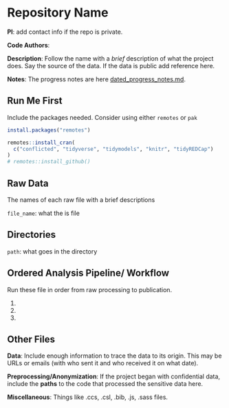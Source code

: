 # Repository Name

**PI**: add contact info if the repo is private.

**Code Authors**: 

**Description**: Follow the name with a *brief* description of what the project does.  Say the source of the data. If the data is public add reference here.

**Notes**: The progress notes are here [dated_progress_notes.md](dated_progress_notes.md).

## Run Me First

Include the packages needed.  Consider using either `remotes` or `pak`

```r
install.packages("remotes")

remotes::install_cran(
  c("conflicted", "tidyverse", "tidymodels", "knitr", "tidyREDCap")
)
# remotes::install_github()
```

## Raw Data

The names of each raw file with a brief descriptions 

`file_name`:  what the is file

## Directories

`path`: what goes in the directory

## Ordered Analysis Pipeline/ Workflow

Run these file in order from raw processing to publication.

1.
2.
3.

## Other Files

**Data**: Include enough information to trace the data to its origin.  This may be URLs or emails (with who sent it and who received it on what date).

**Preprocessing/Anonymization**: 
If the project began with confidential data, include the **paths** to the code that processed the sensitive data here.

**Miscellaneous**: Things like .ccs, .csl, .bib, .js, .sass files.
